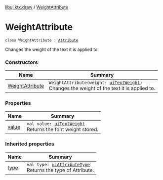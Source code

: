 [libui.ktx.draw](../README.md) / [WeightAttribute](README.md)

# WeightAttribute

`class WeightAttribute : `[`Attribute`](../-attribute/README.md)

Changes the weight of the text it is applied to.

### Constructors

| Name | Summary |
|---|---|
| [WeightAttribute](-weight-attribute.md) | `WeightAttribute(weight: `[`uiTextWeight`](../../libui/ui-text-weight.md)`)`<br>Changes the weight of the text it is applied to. |

### Properties

| Name | Summary |
|---|---|
| [value](value.md) | `val value: `[`uiTextWeight`](../../libui/ui-text-weight.md)<br>Returns the font weight stored. |

### Inherited properties

| Name | Summary |
|---|---|
| [type](../-attribute/type.md) | `val type: `[`uiAttributeType`](../../libui/ui-attribute-type.md)<br>Returns the type of Attribute. |
